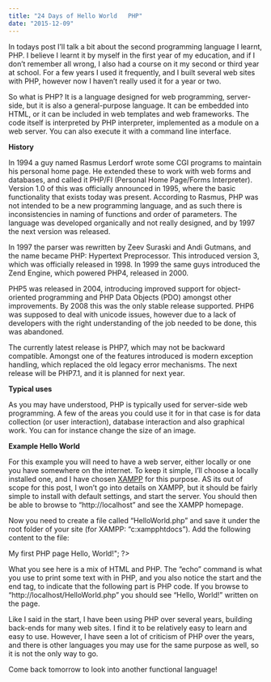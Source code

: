 ```yaml
---
title: "24 Days of Hello World   PHP"
date: "2015-12-09"
---
```


In todays post I’ll talk a bit about the second programming language I learnt, PHP. I believe I learnt it by myself in the first year of my education, and if I don’t remember all wrong, I also had a course on it my second or third year at school. For a few years I used it frequently, and I built several web sites with PHP, however now I haven’t really used it for a year or two.

So what is PHP? It is a language designed for web programming, server-side, but it is also a general-purpose language. It can be embedded into HTML, or it can be included in web templates and web frameworks. The code itself is interpreted by PHP interpreter, implemented as a module on a web server. You can also execute it with a command line interface.

**History**

In 1994 a guy named Rasmus Lerdorf wrote some CGI programs to maintain his personal home page. He extended these to work with web forms and databases, and called it PHP/FI (Personal Home Page/Forms Interpreter). Version 1.0 of this was officially announced in 1995, where the basic functionality that exists today was present. According to Rasmus, PHP was not intended to be a new programming language, and as such there is inconsistencies in naming of functions and order of parameters. The language was developed organically and not really designed, and by 1997 the next version was released.

In 1997 the parser was rewritten by Zeev Suraski and Andi Gutmans, and the name became PHP: Hypertext Preprocessor. This introduced version 3, which was officially released in 1998. In 1999 the same guys introduced the Zend Engine, which powered PHP4, released in 2000.

PHP5 was released in 2004, introducing improved support for object-oriented programming and PHP Data Objects (PDO) amongst other improvements. By 2008 this was the only stable release supported. PHP6 was supposed to deal with unicode issues, however due to a lack of developers with the right understanding of the job needed to be done, this was abandoned.

The currently latest release is PHP7, which may not be backward compatible. Amongst one of the features introduced is modern exception handling, which replaced the old legacy error mechanisms. The next release will be PHP7.1, and it is planned for next year.

**Typical uses**

As you may have understood, PHP is typically used for server-side web programming. A few of the areas you could use it for in that case is for data collection (or user interaction), database interaction and also graphical work. You can for instance change the size of an image.

**Example Hello World**

For this example you will need to have a web server, either locally or one you have somewhere on the internet. To keep it simple, I’ll choose a locally installed one, and I have chosen [XAMPP](https://www.apachefriends.org/index.html) for this purpose. AS its out of scope for this post, I won’t go into details on XAMPP, but it should be fairly simple to install with default settings, and start the server. You should then be able to browse to “http://localhost” and see the XAMPP homepage.

Now you need to create a file called “HelloWorld.php” and save it under the root folder of your site (for XAMPP: “c:xampphtdocs”). Add the following content to the file:

My first PHP page Hello, World!"; ?>

What you see here is a mix of HTML and PHP. The “echo” command is what you use to print some text with in PHP, and you also notice the start and the end tag, to indicate that the following part is PHP code. If you browse to “http://localhost/HelloWorld.php” you should see “Hello, World!” written on the page.

Like I said in the start, I have been using PHP over several years, building back-ends for many web sites. I find it to be relatively easy to learn and easy to use. However, I have seen a lot of criticism of PHP over the years, and there is other languages you may use for the same purpose as well, so it is not the only way to go.

Come back tomorrow to look into another functional language!
